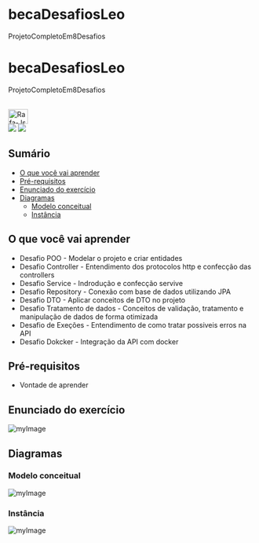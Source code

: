 # becaDesafiosLeo
ProjetoCompletoEm8Desafios

# becaDesafiosLeo
ProjetoCompletoEm8Desafios

</div>
<div style="display: inline_block"><br>
  <img align="center" alt="Rafa-Js" height="30" width="40" src="https://img.shields.io/badge/Java-ED8B00?style=for-the-badge&logo=java&logoColor=white">
  
</div>

<div> 
  <a href="https://www.instagram.com/hilarioleozinho/?hl=pt" target="_blank"><img src="https://img.shields.io/badge/-Instagram-%23E4405F?style=for-the-badge&logo=instagram&logoColor=white" target="_blank"></a>
 	<a href="https://www.linkedin.com/in/leonardoanalistadesuporte/" target="_blank"><img src="https://img.shields.io/badge/-LinkedIn-%230077B5?style=for-the-badge&logo=linkedin&logoColor=white" target="_blank"></a> 
</div>

## Sumário
- [O que você vai aprender](#O-que-você-vai-aprender)
- [Pré-requisitos](#Pré-requisitos)
- [Enunciado do exercício](#Enunciado-do-exercício)
- [Diagramas](#Diagramas)
  - [Modelo conceitual](#Modelo-conceitual)
  - [Instância](#Instância)

## O que você vai aprender
- Desafio POO - Modelar o projeto e criar entidades
- Desafio Controller - Entendimento dos protocolos http e confecção das controllers
- Desafio Service - Indrodução e confecção servive
- Desafio Repository - Conexão com base de dados utilizando JPA
- Desafio DTO - Aplicar conceitos de DTO no projeto
- Desafio Tratamento de dados - Conceitos de validação, tratamento e manipulação de dados de forma otimizada 
- Desafio de Exeções - Entendimento de como tratar possiveis erros na API
- Desafio Dokcker - Integração da API com docker

## Pré-requisitos

- Vontade de aprender

## Enunciado do exercício

![myImage](https://github.com/Leonardohilariogithub/becaDesafiosLeo/blob/main/enuciado.PNG)

## Diagramas

### Modelo conceitual

![myImage](https://github.com/Leonardohilariogithub/becaDesafiosLeo/blob/main/modelo.PNG)

### Instância

![myImage](https://github.com/Leonardohilariogithub/becaDesafiosLeo/blob/main/instancias.PNG)
